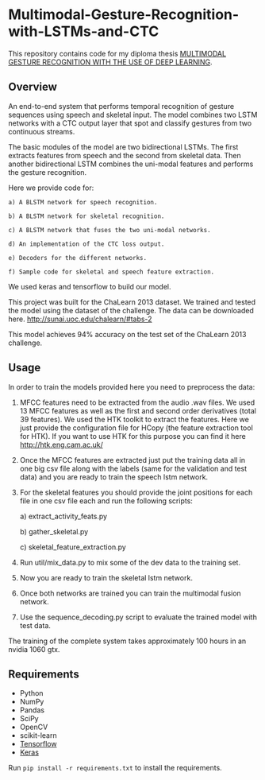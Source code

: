 # Multimodal-Gesture-Recognition-with-LSTMs-and-CTC
This repository contains code for my diploma thesis [MULTIMODAL GESTURE
RECOGNITION WITH THE USE OF
DEEP LEARNING](https://core.ac.uk/download/pdf/159408166.pdf).

## Overview

An end-to-end system that performs temporal recognition of gesture sequences using speech and skeletal input. The model combines two LSTM networks with a CTC output layer that spot and classify gestures from two continuous streams.

The basic modules of the model are two bidirectional LSTMs. The first extracts features from speech and the second from skeletal data. Then another bidirectional LSTM combines the uni-modal features and performs the gesture recognition.

Here we provide code for:

	a) A BLSTM network for speech recognition.

	b) A BLSTM network for skeletal recognition.

	c) A BLSTM network that fuses the two uni-modal networks.

	d) An implementation of the CTC loss output.

	e) Decoders for the different networks.

	f) Sample code for skeletal and speech feature extraction.

We used keras and tensorflow to build our model.

This project was built for the ChaLearn 2013 dataset. We trained and tested the model using the dataset of the challenge. The data can be downloaded here. http://sunai.uoc.edu/chalearn/#tabs-2 

This model achieves 94% accuracy on the test set of the ChaLearn 2013 challenge.

## Usage

In order to train the models provided here you need to preprocess the data:
1) MFCC features need to be extracted from the audio .wav files. We used 13 MFCC features as well as the first and second order derivatives (total 39 features). We used the HTK toolkit to extract the features. Here we just provide the configuration file for HCopy (the feature extraction tool for HTK). If you want to use HTK for this purpose you can find it here http://htk.eng.cam.ac.uk/

2) Once the MFCC features are extracted just put the training data all in one big csv file along with the labels (same for the validation and test data) and you are ready to train the speech lstm network. 

3) For the skeletal features you should provide the joint positions for each file in one csv file each and run the following scripts:

	a) extract_activity_feats.py

	b) gather_skeletal.py
	
	c) skeletal_feature_extraction.py

4) Run util/mix_data.py to mix some of the dev data to the training set.

5) Now you are ready to train the skeletal lstm network.

6) Once both networks are trained you can train the multimodal fusion network.

7) Use the sequence_decoding.py script to evaluate the trained model with test data.

The training of the complete system takes approximately 100 hours in an nvidia 1060 gtx.

## Requirements

- Python
- NumPy
- Pandas
- SciPy
- OpenCV
- scikit-learn
- [Tensorflow](https://github.com/tensorflow/tensorflow)
- [Keras](https://github.com/fchollet/keras)

Run `pip install -r requirements.txt` to install the requirements. 
